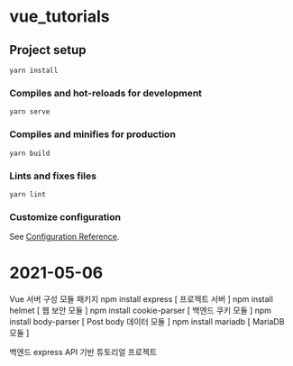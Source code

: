 # vue_tutorials

## Project setup
```
yarn install
```

### Compiles and hot-reloads for development
```
yarn serve
```

### Compiles and minifies for production
```
yarn build
```

### Lints and fixes files
```
yarn lint
```

### Customize configuration
See [Configuration Reference](https://cli.vuejs.org/config/).


# 2021-05-06
Vue 서버 구성 모듈 패키지
npm install express [ 프로젝트 서버 ]
npm install helmet [ 웹 보안 모듈 ]
npm install cookie-parser [ 백엔드 쿠키 모듈 ]
npm install body-parser [ Post body 데이터 모듈 ]
npm install mariadb [ MariaDB 모듈 ]

백엔드 express
API 기반 튜토리얼 프로젝트